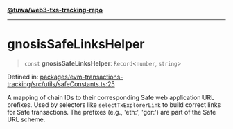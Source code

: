 [**@tuwa/web3-txs-tracking-repo**](../../../README.md)

***

# gnosisSafeLinksHelper

> `const` **gnosisSafeLinksHelper**: `Record`\<`number`, `string`\>

Defined in: [packages/evm-transactions-tracking/src/utils/safeConstants.ts:25](https://github.com/TuwaIO/web3-transactions-tracking/blob/52081e426a0fe0411bfe24e5b138e8c5a0b34a42/packages/evm-transactions-tracking/src/utils/safeConstants.ts#L25)

A mapping of chain IDs to their corresponding Safe web application URL prefixes.
Used by selectors like `selectTxExplorerLink` to build correct links for Safe transactions.
The prefixes (e.g., 'eth:', 'gor:') are part of the Safe URL scheme.
